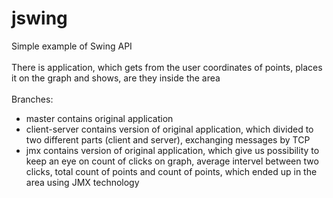 # jswing
Simple example of Swing API<br/><br/>
There is application, which gets from the user coordinates of points, places it on the graph and shows, are they inside the area<br/><br/>
Branches:
 - master contains original application
 - client-server contains version of original application, which divided to two different parts (client and server), exchanging messages by TCP
 - jmx contains version of original application, which give us possibility to keep an eye on count of clicks on graph, average intervel between two clicks, total count of points and count of points, which ended up in the area using JMX technology
